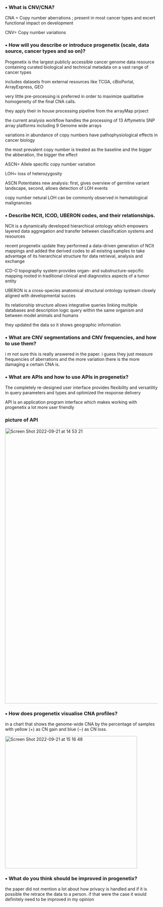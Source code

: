 ### • What is CNV/CNA?

CNA = Copy number aberrations ; present in most cancer types and excert functional impact on development

CNV= Copy number variations

### • How will you describe or introduce progenetix (scale, data source, cancer types and so on)?

Progenetix is the largest publicly accessible cancer genome data resource containing curated biological and technical metadata on a vast range of cancer types

includes datasets from external resources like TCGA, cBioPortal, ArrayExpress, GEO

very little pre-processing is preferred in order to maximize qualitative homogeneity of the final CNA calls.

they apply their in house processing pipeline from the arrayMap prjoect

the current analysis workflow handles the processing of 13 Affymetrix SNP array platforms including 9 Genome wide arrays

variations in abundance of copy numbers have pathophysiological effects in cancer biology

the most prevalent copy number is treated as the baseline and the bigger the abberation, the bigger the effect

ASCN= Allele specific copy number variation

LOH= loss of heterozygosity

ASCN Potentiates new analysis: first, gives overview of germline variant landscape, second, allows detection of LOH events

copy number netural LOH can be commonly observed in hematological malignancies

### • Describe NCIt, ICOD, UBERON codes, and their relationships.

NCIt is a dynamically developed hierarchical ontology which empowers layered data aggregation and transfer between classification
 systems and resources
 
 recent progenetix update they performed a data-driven generation of NCIt mappings and added the derived codes to all existing samples
 to take advantage of its hierarchical structure for data retrieval, analysis and exchange
 
 ICD-O topography system provides organ- and substructure-sepcific mapping rooted in traditional clinical and diagnostics aspects of
 a tumor entity
 
 UBERON is a cross-species anatomical structural ontology systeam closely aligned with developmental succes
 
 Its relationship structure allows integrative queries linking multiple databases and description logic query within the same organism and
 between model animals and humans
 
 they updated the data so it shows geographic information
 
 ### • What are CNV segmentations and CNV frequencies, and how to use them?
 
 i m not sure this is really answered in the paper. i guess they just measure frequencies of aberrations and the more variation there is the more damaging a certain CNA is.
 
 ### • What are APIs and how to use APIs in progenetix?
 
 The completely re-designed user interface provides flexibility
 and versatility in query parameters and types and optimized
 the response delivery
 
 API is an application program interface which makes working with progenetix a lot more user friendly
 
 ### picture of API
 
 
 
 
 
 
 <img width="905" alt="Screen Shot 2022-09-21 at 14 53 21" src="https://user-images.githubusercontent.com/113686985/191508910-f11fb36e-55b7-43ff-8904-ff8edd976cfa.png">

 
 
 
 ### • How does progenetix visualise CNA profiles?
 
 in a chart that shows the genome-wide CNA by the percentage of samples with yellow (+) as CN gain and blue (−) as CN loss. 
 
 
 
 <img width="435" alt="Screen Shot 2022-09-21 at 15 16 48" src="https://user-images.githubusercontent.com/113686985/191513906-937de9fe-a7ed-4037-823c-f5325d7dc309.png">


### • What do you think should be improved in progenetix?

the paper did not mention a lot about how privacy is handled and if it is possible the retrace the data to a person.
if that were the case it would definitely need to be improved in my opinion





 
 
 
 
 
 




